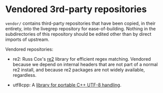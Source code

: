 # Vendored 3rd-party repositories

`vendor/` contains third-party repositories that have been copied, in
their entirety, into the livegrep repository for
ease-of-building. Nothing in the subdirectories of this repository
should be edited other than by direct imports of upstream.

Vendored repositories:

- re2: Russ Cox's [re2](https://code.google.com/p/re2/) library for
  efficient regex matching. Vendored because we depend on internal
  headers that are not part of a normal re2 install, and because re2
  packages are not widely available, regardless.

- utf8cpp: A
  [library for portable C++ UTF-8 handling](http://utfcpp.sourceforge.net/).
